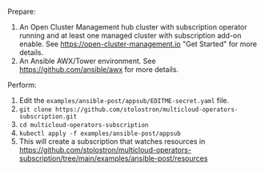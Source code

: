 Prepare:
1. An Open Cluster Management hub cluster with subscription operator running and at least one managed cluster with subscription add-on enable. See https://open-cluster-management.io "Get Started" for more details.
2. An Ansible AWX/Tower environment. See https://github.com/ansible/awx for more details.

Perform:
1. Edit the `examples/ansible-post/appsub/EDITME-secret.yaml` file.
2. `git clone https://github.com/stolostron/multicloud-operators-subscription.git`
3. `cd multicloud-operators-subscription`
4. `kubectl apply -f examples/ansible-post/appsub`
5. This will create a subscription that watches resources in
https://github.com/stolostron/multicloud-operators-subscription/tree/main/examples/ansible-post/resources
